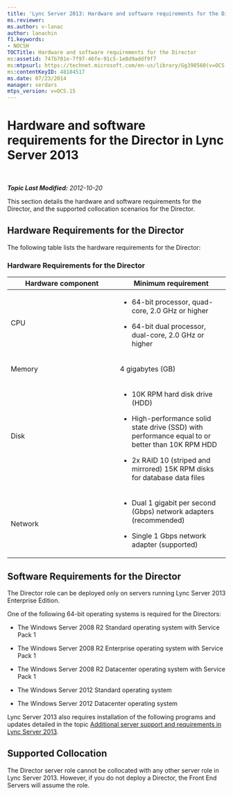 ```yaml
---
title: 'Lync Server 2013: Hardware and software requirements for the Director'
ms.reviewer: 
ms.author: v-lanac
author: lanachin
f1.keywords:
- NOCSH
TOCTitle: Hardware and software requirements for the Director
ms:assetid: 747b701e-7f97-46fe-91c5-1e8d9addf9f7
ms:mtpsurl: https://technet.microsoft.com/en-us/library/Gg398560(v=OCS.15)
ms:contentKeyID: 48184517
ms.date: 07/23/2014
manager: serdars
mtps_version: v=OCS.15
---
```


# Hardware and software requirements for the Director in Lync Server 2013

<div data-xmlns="http://www.w3.org/1999/xhtml">

<div class="topic" data-xmlns="http://www.w3.org/1999/xhtml" data-msxsl="urn:schemas-microsoft-com:xslt" data-cs="https://msdn.microsoft.com/">

<div data-asp="https://msdn2.microsoft.com/asp">



</div>

<div id="mainSection">

<div id="mainBody">

<span> </span>

_**Topic Last Modified:** 2012-10-20_

This section details the hardware and software requirements for the Director, and the supported collocation scenarios for the Director.

<div>

## Hardware Requirements for the Director

The following table lists the hardware requirements for the Director:

### Hardware Requirements for the Director

<table>
<colgroup>
<col style="width: 50%" />
<col style="width: 50%" />
</colgroup>
<thead>
<tr class="header">
<th>Hardware component</th>
<th>Minimum requirement</th>
</tr>
</thead>
<tbody>
<tr class="odd">
<td><p>CPU</p></td>
<td><ul>
<li><p>64-bit processor, quad-core, 2.0 GHz or higher</p></li>
<li><p>64-bit dual processor, dual-core, 2.0 GHz or higher</p></li>
</ul></td>
</tr>
<tr class="even">
<td><p>Memory</p></td>
<td><p>4 gigabytes (GB)</p></td>
</tr>
<tr class="odd">
<td><p>Disk</p></td>
<td><ul>
<li><p>10K RPM hard disk drive (HDD)</p></li>
<li><p>High-performance solid state drive (SSD) with performance equal to or better than 10K RPM HDD</p></li>
<li><p>2x RAID 10 (striped and mirrored) 15K RPM disks for database data files</p></li>
</ul></td>
</tr>
<tr class="even">
<td><p>Network</p></td>
<td><ul>
<li><p>Dual 1 gigabit per second (Gbps) network adapters (recommended)</p></li>
<li><p>Single 1 Gbps network adapter (supported)</p></li>
</ul></td>
</tr>
</tbody>
</table>


</div>

<div>

## Software Requirements for the Director

The Director role can be deployed only on servers running Lync Server 2013 Enterprise Edition.

One of the following 64-bit operating systems is required for the Directors:

  - The Windows Server 2008 R2 Standard operating system with Service Pack 1

  - The Windows Server 2008 R2 Enterprise operating system with Service Pack 1

  - The Windows Server 2008 R2 Datacenter operating system with Service Pack 1

  - The Windows Server 2012 Standard operating system

  - The Windows Server 2012 Datacenter operating system

Lync Server 2013 also requires installation of the following programs and updates detailed in the topic [Additional server support and requirements in Lync Server 2013](lync-server-2013-additional-server-support-and-requirements.md).

</div>

<div>

## Supported Collocation

The Director server role cannot be collocated with any other server role in Lync Server 2013. However, if you do not deploy a Director, the Front End Servers will assume the role.

</div>

</div>

<span> </span>

</div>

</div>

</div>

